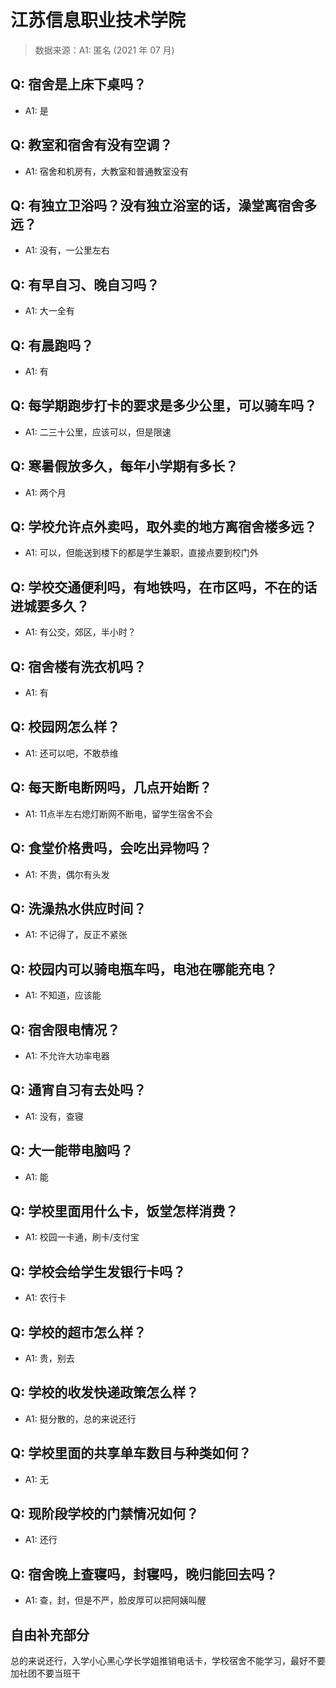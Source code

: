 # 江苏信息职业技术学院

> 数据来源：A1: 匿名 (2021 年 07 月)

## Q: 宿舍是上床下桌吗？

- A1: 是

## Q: 教室和宿舍有没有空调？

- A1: 宿舍和机房有，大教室和普通教室没有

## Q: 有独立卫浴吗？没有独立浴室的话，澡堂离宿舍多远？

- A1: 没有，一公里左右

## Q: 有早自习、晚自习吗？

- A1: 大一全有

## Q: 有晨跑吗？

- A1: 有

## Q: 每学期跑步打卡的要求是多少公里，可以骑车吗？

- A1: 二三十公里，应该可以，但是限速

## Q: 寒暑假放多久，每年小学期有多长？

- A1: 两个月

## Q: 学校允许点外卖吗，取外卖的地方离宿舍楼多远？

- A1: 可以，但能送到楼下的都是学生兼职，直接点要到校门外

## Q: 学校交通便利吗，有地铁吗，在市区吗，不在的话进城要多久？

- A1: 有公交，郊区，半小时？

## Q: 宿舍楼有洗衣机吗？

- A1: 有

## Q: 校园网怎么样？

- A1: 还可以吧，不敢恭维

## Q: 每天断电断网吗，几点开始断？

- A1: 11点半左右熄灯断网不断电，留学生宿舍不会

## Q: 食堂价格贵吗，会吃出异物吗？

- A1: 不贵，偶尔有头发

## Q: 洗澡热水供应时间？

- A1: 不记得了，反正不紧张

## Q: 校园内可以骑电瓶车吗，电池在哪能充电？

- A1: 不知道，应该能

## Q: 宿舍限电情况？

- A1: 不允许大功率电器

## Q: 通宵自习有去处吗？

- A1: 没有，查寝

## Q: 大一能带电脑吗？

- A1: 能

## Q: 学校里面用什么卡，饭堂怎样消费？

- A1: 校园一卡通，刷卡/支付宝

## Q: 学校会给学生发银行卡吗？

- A1: 农行卡

## Q: 学校的超市怎么样？

- A1: 贵，别去

## Q: 学校的收发快递政策怎么样？

- A1: 挺分散的，总的来说还行

## Q: 学校里面的共享单车数目与种类如何？

- A1: 无

## Q: 现阶段学校的门禁情况如何？

- A1: 还行

## Q: 宿舍晚上查寝吗，封寝吗，晚归能回去吗？

- A1: 查，封，但是不严，脸皮厚可以把阿姨叫醒

## 自由补充部分

总的来说还行，入学小心黑心学长学姐推销电话卡，学校宿舍不能学习，最好不要加社团不要当班干
